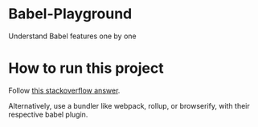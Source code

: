 # Babel-Playground
Understand Babel features one by one

# How to run this project
Follow [this stackoverflow answer](https://stackoverflow.com/a/34747852/1069893).

Alternatively, use a bundler like webpack, rollup, or browserify, with their respective babel plugin.
